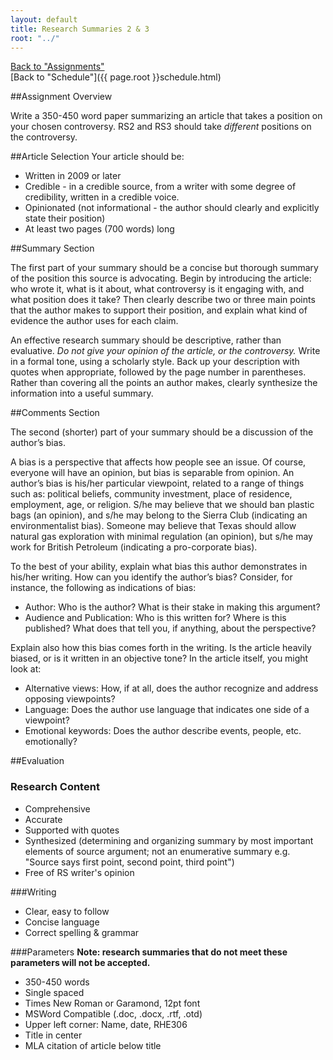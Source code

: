 ```yaml
---
layout: default
title: Research Summaries 2 & 3  
root: "../"
---
```

[Back to "Assignments"](index.html)  
[Back to "Schedule"]({{ page.root }}schedule.html)  

##Assignment Overview

Write a 350-450 word paper summarizing an article that takes a position on your chosen controversy. RS2 and RS3 should take *different* positions on the controversy.

##Article Selection
Your article should be:
* Written in 2009 or later
* Credible - in a credible source, from a writer with some degree of credibility, written in a credible voice.
* Opinionated (not informational - the author should clearly and explicitly state their position)
* At least two pages (700 words) long

##Summary Section

The first part of your summary should be a concise but thorough summary of the position this source is advocating. Begin by introducing the article: who wrote it, what is it about, what controversy is it engaging with, and what position does it take? Then clearly describe two or three main points that the author makes to support their position, and explain what kind of evidence the author uses for each claim.  

An effective research summary should be descriptive, rather than evaluative. *Do not give your opinion of the article, or the controversy.* Write in a formal tone, using a scholarly style. Back up your description with quotes when appropriate, followed by the page number in parentheses. Rather than covering all the points an author makes, clearly synthesize the information into a useful summary.  

##Comments Section

The second (shorter) part of your summary should be a discussion of the author’s bias.  

A bias is a perspective that affects how people see an issue.  Of course, everyone will have an opinion, but bias is separable from opinion.  An author’s bias is his/her particular viewpoint, related to a range of things such as: political beliefs, community investment, place of residence, employment, age, or religion.  S/he may believe that we should ban plastic bags (an opinion), and s/he may belong to the Sierra Club (indicating an environmentalist bias).  Someone may believe that Texas should allow natural gas exploration with minimal regulation (an opinion), but s/he may work for British Petroleum (indicating a pro-corporate bias).  

To the best of your ability, explain what bias this author demonstrates in his/her writing. How can you identify the author’s bias?  Consider, for instance, the following as indications of bias:
* Author: Who is the author? What is their stake in making this argument?  
* Audience and Publication: Who is this written for? Where is this published? What does that tell you, if anything, about the perspective?  

Explain also how this bias comes forth in the writing. Is the article heavily biased, or is it written in an objective tone? In the article itself, you might look at:
* Alternative views: How, if at all, does the author recognize and address opposing viewpoints?  
* Language: Does the author use language that indicates one side of a viewpoint?  
* Emotional keywords: Does the author describe events, people, etc. emotionally?  
  
##Evaluation
### Research Content
* Comprehensive  
* Accurate  
* Supported with quotes  
* Synthesized (determining and organizing summary by most important elements of source argument; not an enumerative summary e.g. "Source says first point, second point, third point")  
* Free of RS writer's opinion  

###Writing  
* Clear, easy to follow
* Concise language
* Correct spelling & grammar

###Parameters
**Note: research summaries that do not meet these parameters will not be accepted.**
* 350-450 words
* Single spaced
* Times New Roman or Garamond, 12pt font
* MSWord Compatible (.doc, .docx, .rtf, .otd)
* Upper left corner: Name, date, RHE306
* Title in center
* MLA citation of article below title








































